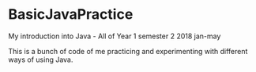 # BasicJavaPractice
My introduction into Java - All of Year 1 semester 2 2018 jan-may

This is a bunch of code of me practicing and experimenting with different ways of using Java.
